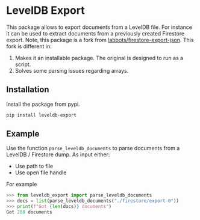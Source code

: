 # LevelDB Export

This package allows to export documents from a LevelDB file. For instance it can be used to extract documents from a previously created Firestore export. Note, this package is a fork from [labbots/firestore-export-json](https://github.com/labbots/firestore-export-json). This fork is different in:

1. Makes it an installable package. The original is designed to run as a script.
2. Solves some parsing issues regarding arrays.


## Installation

Install the package from pypi.

```bash
pip install leveldb-export
```

## Example

Use the function `parse_leveldb_documents` to parse documents from a LevelDB / Firestore dump. As input either:

- Use path to file
- Use open file handle

For example

```python
>>> from leveldb_export import parse_leveldb_documents
>>> docs = list(parse_leveldb_documents("./firestore/export-0"))
>>> print(f"Got {len(docs)} documents")
Got 288 documents
```
